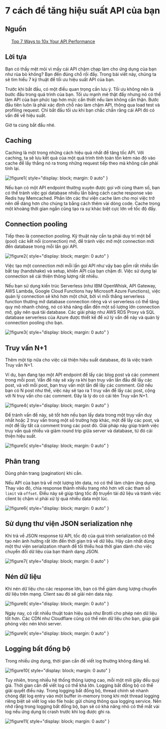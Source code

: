 # 7 cách để tăng hiệu suất API của bạn

## Nguồn

<img src="../../../img/bytebytego.png" width="16" height="16"/> [Top 7 Ways to 10x Your API Performance](https://www.youtube.com/watch?v=zvWKqUiovAM)

## Lời tựa

Bạn có thấy mệt mỏi vì mấy cái API chậm chạp làm cho ứng dụng của bạn như rùa bò không? Bạn đến đúng chỗ rồi đấy. Trong bài viết này, chúng ta sẽ tìm hiểu 7 kỹ thuật để tối ưu hiệu suất API của bạn.

Trước khi bắt đầu, có một điều quan trọng cần lưu ý. Tối ưu không nên là bước đầu trong quá trình của bạn. Tối ưu mạnh mẽ thật đấy nhưng nó có thể làm API của bạn phức tạp hơn mức cần thiết nếu làm không cẩn thận. Bước đầu tiên luôn là phải xác định chỗ nào làm chậm API, thông qua load test và profiling request. Chỉ bắt đầu tối ưu khi bạn chắc chắn rằng cái API đó có vấn đề về hiệu suất.

Giờ ta cùng bắt đầu nhé.

## Caching

Caching là một trong những cách hiệu quả nhất để tăng tốc API. Với caching, ta sẽ lưu kết quả của một quá trình tính toán tốn kém nào đó vào cache để lấy thẳng nó ra trong những request tiếp theo mà không cần phải tính lại.

![!figure1](figure1.png){ style="display: block; margin: 0 auto" }

Nếu bạn có một API endpoint thường xuyên được gọi với cùng tham số, bạn có thể tránh việc gọi database nhiều lần bằng cách cache response vào Redis hay Memcached. Phần lớn các thư viện cache làm cho mọi việc trở nên dễ dàng hơn cho chúng ta bằng cách thêm vài dòng code. Cache trong một khoảng thời gian ngắn cũng tạo ra sự khác biệt cực lớn về tốc độ đấy.

## Connection pooling

Tiếp theo là connection pooling. Kỹ thuật này cần ta phải duy trì một bể (pool) các kết nối (connection) mở, để tránh việc mở một connection mới đến database trong mỗi lần gọi API.

![!figure2](figure2.png){ style="display: block; margin: 0 auto" }

Việc tạo một connection mới mỗi lần gọi API như vậy bao gồm rất nhiều lần bắt tay (handshake) và setup, khiến API của bạn chậm đi. Việc sử dụng lại connection sẽ cải thiện thông lượng rất nhiều.

Nếu bạn sử dụng kiến trúc Serverless (như IBM OpenWhisk, API Gateway, AWS Lambda, Google Cloud Functions hay Microsoft Azure Functions), việc quản lý connection sẽ khó hơn một chút, bởi vì mỗi thằng serverless function thường mở database connection riêng và vì serverless có thể tăng quy mô nhanh chóng, nó có khả năng dẫn đến một số lượng lớn connection mở, gây nên quá tải database. Các giải pháp như AWS RDS Proxy và SQL database serverless của Azure được thiết kế để xử lý vấn đề này và quán lý connection pooling cho bạn.

![!figure3](figure3.png){ style="display: block; margin: 0 auto" }

## Truy vấn N+1

Thêm một tip nữa cho việc cải thiện hiệu suất database, đó là việc tránh Truy vấn N+1.

Ví dụ, bạn đang tạo một API endpoint để lấy các blog post và các comment trong mỗi post. Vấn đề này sẽ xảy ra khi bạn truy vấn lần đầu để lấy các post, và với mỗi post, bạn truy vấn một lần để lấy các comment. Giờ nếu bạn có N post như thế, việc này sẽ tạo ra 1 truy vấn để lấy các post, cộng với N truy vấn cho các comment. Đây là lý do có cái tên Truy vấn N+1.

![!figure4](figure4.png){ style="display: block; margin: 0 auto" }

Để tránh vấn đề này, sẽ tốt hơn nếu bạn lấy data trong một truy vấn duy nhất hoặc 2 truy vấn trong một số trường hợp khác, một để lấy các post, và một để lấy tất cả comment trong các post đó. Giải pháp này giúp tránh việc truy vấn quá nhiều và giảm round trip giữa server và database, từ đó cải thiện hiệu suất.

![!figure5](figure5.png){ style="display: block; margin: 0 auto" }

## Phân trang

Dùng phân trang (pagination) khi cần.

Nếu API của bạn trả về một lượng lớn data, nó có thể làm chậm ứng dụng. Thay vào đó, chia response thành nhiều trang nhỏ hơn với các tham số `limit` và `offset`. Điều này sẽ giúp tăng tốc độ truyền tải dữ liệu và tránh việc client bị chậm vì phải xử lý quá nhiều data một lúc. 

![!figure6](figure6.png){ style="display: block; margin: 0 auto" }

## Sử dụng thư viện JSON serialization nhẹ

Khi trả về JSON response từ API, tốc độ của quá trình serialization có thể tạo nên ảnh hưởng rất lớn đến thời gian trả về dữ liệu. Hãy cân nhất dùng một thư viện serialization nhanh để tối thiểu hoá thời gian dành cho việc chuyển đổi dữ liệu của bạn thành dạng JSON.

![!figure7](figure7.png){ style="display: block; margin: 0 auto" }

## Nén dữ liệu

Khi nén dữ liệu cho các response lớn, bạn có thể giảm dung lượng chuyển dữ liệu trên mạng. Client sau đó sẽ giải nén data này.

![!figure8](figure8.png){ style="display: block; margin: 0 auto" }

Ngày nay, có rất nhiều thuật toán hiệu quả như Brotli cho phép nén dữ liệu tốt hơn. Các CDN như Cloudflare cũng có thể nén dữ liệu cho bạn, giúp giải phóng việc nén khỏi server.

![!figure9](figure9.png){ style="display: block; margin: 0 auto" }

## Logging bất đồng bộ

Trong nhiều ứng dụng, thời gian cần để viết log thường không đáng kể. 

![!figure10](figure10.png){ style="display: block; margin: 0 auto" }

Tuy nhiên, trong nhiều hệ thống thông lượng cao, mỗi một mili giây đều quý giá. Thời gian cần để viết log có thể khá lớn. Logging bất đồng bộ có thể giải quyết điều này. Trong logging bất đồng bộ, thread chính sẽ nhanh chóng đặt log entry vào một buffer in-memory trong khi một thread logging riêng biệt sẽ viết log vào file hoặc gửi chúng thông qua logging service. Nên nhớ rằng trong logging bất đồng bộ, bạn sẽ có khả năng nhỏ có thể mất vài log nếu ứng dụng bị crash trước khi log được ghi ra.

![!figure11](figure11.png){ style="display: block; margin: 0 auto" }
